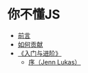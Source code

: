 # 你不懂JS

* [前言](preface.md)
* [如何贡献](CONTRIBUTING.md)
* [《入门与进阶》](up%20&%20going/README.md)
  * [序（Jenn Lukas）](up%20&%20going/foreword.md)

